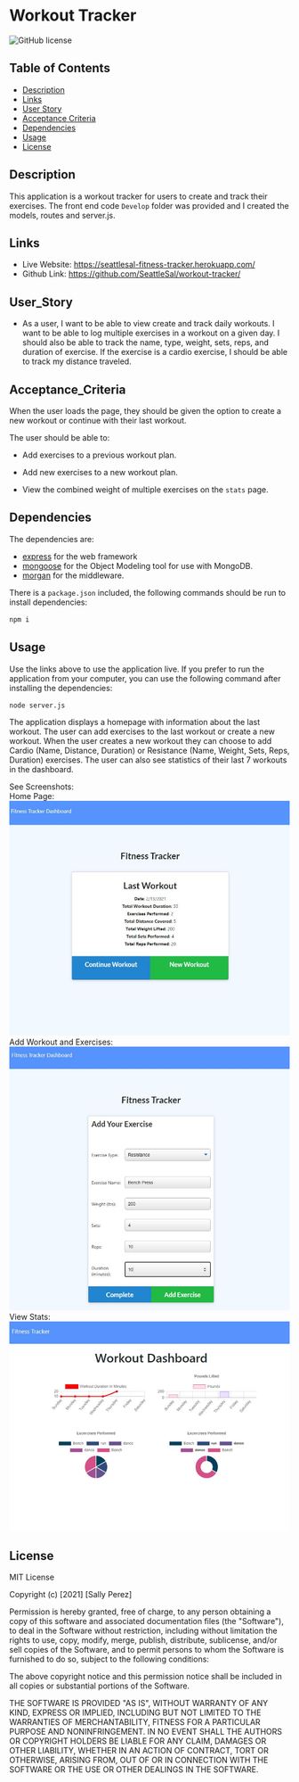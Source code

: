 # Workout Tracker
![GitHub license](https://img.shields.io/badge/license-MIT-blue.svg)

## Table of Contents
* [Description](#description)
* [Links](#links)
* [User Story](#User_Story)
* [Acceptance Criteria](#Acceptance_Criteria)
* [Dependencies](#Dependencies)
* [Usage](#usage)
* [License](#license)

## Description
This application is a workout tracker for users to create and track their exercises. The front end code `Develop` folder was provided and I created the models, routes and server.js.

## Links
* Live Website: https://seattlesal-fitness-tracker.herokuapp.com/
* Github Link: https://github.com/SeattleSal/workout-tracker/

## User_Story
* As a user, I want to be able to view create and track daily workouts. I want to be able to log multiple exercises in a workout on a given day. I should also be able to track the name, type, weight, sets, reps, and duration of exercise. If the exercise is a cardio exercise, I should be able to track my distance traveled.

## Acceptance_Criteria
When the user loads the page, they should be given the option to create a new workout or continue with their last workout.

The user should be able to:

  * Add exercises to a previous workout plan.

  * Add new exercises to a new workout plan.

  * View the combined weight of multiple exercises on the `stats` page.

## Dependencies
The dependencies are:
* [express](http://expressjs.com/) for the web framework
* [mongoose](https://www.npmjs.com/package/mongoose) for the Object Modeling tool for use with MongoDB.
* [morgan](https://www.npmjs.com/package/morgan) for the middleware. 

There is a `package.json` included, the following commands should be run to install dependencies:

```bash
npm i
```

## Usage
Use the links above to use the application live. If you prefer to run the application from your computer, you can use the following command after installing the dependencies:

```bash
node server.js
```

The application displays a homepage with information about the last workout. The user can add exercises to the last workout or create a new workout. When the user creates a new workout they can choose to add Cardio (Name, Distance, Duration) or Resistance (Name, Weight, Sets, Reps, Duration) exercises. The user can also see statistics of their last 7 workouts in the dashboard.

See Screenshots:<br>
Home Page: <br>
![Home Page](./assets/home.jpg)<br>
Add Workout and Exercises: <br>
![Workout](./assets/workout.JPG)<br>
View Stats: <br>
![Dashboard](./assets/stats.JPG)

## License

MIT License

Copyright (c) [2021] [Sally Perez]

Permission is hereby granted, free of charge, to any person obtaining a copy
of this software and associated documentation files (the "Software"), to deal
in the Software without restriction, including without limitation the rights
to use, copy, modify, merge, publish, distribute, sublicense, and/or sell
copies of the Software, and to permit persons to whom the Software is
furnished to do so, subject to the following conditions:

The above copyright notice and this permission notice shall be included in all
copies or substantial portions of the Software.

THE SOFTWARE IS PROVIDED "AS IS", WITHOUT WARRANTY OF ANY KIND, EXPRESS OR
IMPLIED, INCLUDING BUT NOT LIMITED TO THE WARRANTIES OF MERCHANTABILITY,
FITNESS FOR A PARTICULAR PURPOSE AND NONINFRINGEMENT. IN NO EVENT SHALL THE
AUTHORS OR COPYRIGHT HOLDERS BE LIABLE FOR ANY CLAIM, DAMAGES OR OTHER
LIABILITY, WHETHER IN AN ACTION OF CONTRACT, TORT OR OTHERWISE, ARISING FROM,
OUT OF OR IN CONNECTION WITH THE SOFTWARE OR THE USE OR OTHER DEALINGS IN THE
SOFTWARE.